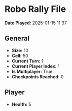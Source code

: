 # Robo Rally File
**Date Played:** 2025-01-15 11:37

## General
- **Size:** 10
- **Cell:** 50
- **Current Turn:** 1
- **Current Player Index:** 1
- **Is Multiplayer:** True
- **Checkpoints Reached:** 0

## Player
- **Health:** 5
